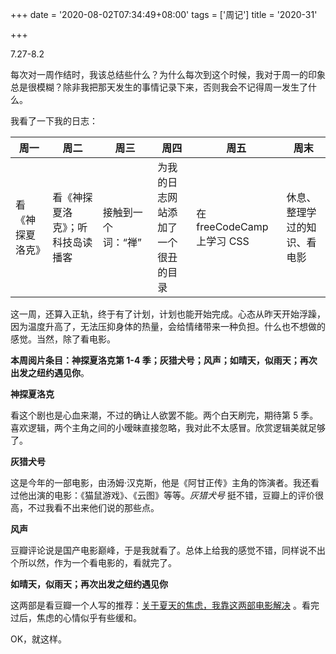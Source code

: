 +++
date = '2020-08-02T07:34:49+08:00'
tags = ['周记']
title = '2020-31'

+++

7.27-8.2

每次对一周作结时，我该总结些什么？为什么每次到这个时候，我对于周一的印象总是很模糊？除非我把那天发生的事情记录下来，否则我会不记得周一发生了什么。

我看了一下我的日志：

| 周一             | 周二                             | 周三               | 周四                               | 周五                       | 周末                         |
| ---------------- | -------------------------------- | ------------------ | ---------------------------------- | -------------------------- | ---------------------------- |
| 看《神探夏洛克》 | 看《神探夏洛克》；听科技岛读播客 | 接触到一个词：“禅” | 为我的日志网站添加了一个很丑的目录 | 在 freeCodeCamp 上学习 CSS | 休息、整理学过的知识、看电影 |

这一周，还算入正轨，终于有了计划，计划也能开始完成。心态从昨天开始浮躁，因为温度升高了，无法压抑身体的热量，会给情绪带来一种负担。什么也不想做的感觉。当然，除了看电影。

**本周阅片条目：神探夏洛克第 1-4 季；灰猎犬号；风声；如晴天，似雨天；再次出发之纽约遇见你**。

**神探夏洛克**

看这个剧也是心血来潮，不过的确让人欲罢不能。两个白天刷完，期待第 5 季。喜欢逻辑，两个主角之间的小暧昧直接忽略，我对此不太感冒。欣赏逻辑美就足够了。

**灰猎犬号**

这是今年的一部电影，由汤姆·汉克斯，他是《阿甘正传》主角的饰演者。我还看过他出演的电影：《猫鼠游戏》、《云图》等等。*灰猎犬号* 挺不错，豆瓣上的评价很高，不过我看不出来他们说的那些点。

**风声**

豆瓣评论说是国产电影巅峰，于是我就看了。总体上给我的感觉不错，同样说不出个所以然，作为一个看电影的，看就完了。

**如晴天，似雨天；再次出发之纽约遇见你**

这两部是看豆瓣一个人写的推荐：[关于夏天的焦虑，我靠这两部电影解决](https://www.douban.com/note/770541878/) 。看完过后，焦虑的心情似乎有些缓和。

OK，就这样。
